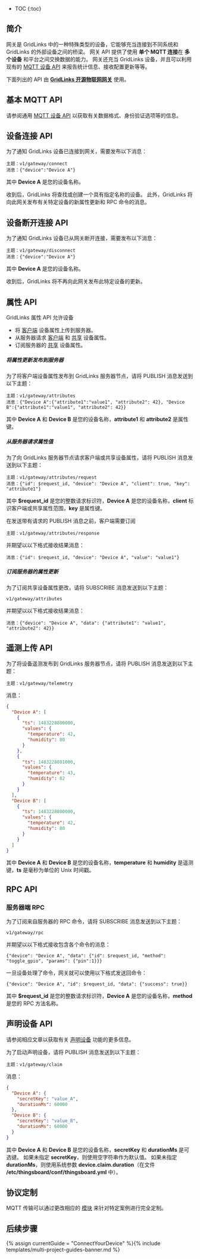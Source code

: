* TOC
{:toc}

## 简介

网关是 GridLinks 中的一种特殊类型的设备，它能够充当连接到不同系统和 GridLinks 的外部设备之间的桥梁。
网关 API 提供了使用 **单个 MQTT 连接**在 **多个设备** 和平台之间交换数据的能力。
网关还充当 GridLinks 设备，并且可以利用现有的 [MQTT 设备 API](/docs/{{docsPrefix}}reference/mqtt-api/) 来报告统计信息、接收配置更新等等。

下面列出的 API 由 [**GridLinks 开源物联网网关**](/docs/iot-gateway/what-is-iot-gateway/) 使用。

## 基本 MQTT API

请参阅通用 [MQTT 设备 API](/docs/{{docsPrefix}}reference/mqtt-api/) 以获取有关数据格式、身份验证选项等的信息。

## 设备连接 API

为了通知 GridLinks 设备已连接到网关，需要发布以下消息：

```shell
主题：v1/gateway/connect
消息：{"device":"Device A"}
```

其中 **Device A** 是您的设备名称。

收到后，GridLinks 将查找或创建一个具有指定名称的设备。
此外，GridLinks 将向此网关发布有关特定设备的新属性更新和 RPC 命令的消息。

## 设备断开连接 API

为了通知 GridLinks 设备已从网关断开连接，需要发布以下消息：

```shell
主题：v1/gateway/disconnect
消息：{"device":"Device A"}
```

其中 **Device A** 是您的设备名称。

收到后，GridLinks 将不再向此网关发布此特定设备的更新。

## 属性 API

GridLinks 属性 API 允许设备

* 将 [客户端](/docs/{{docsPrefix}}user-guide/attributes/#attribute-types) 设备属性上传到服务器。
* 从服务器请求 [客户端](/docs/{{docsPrefix}}user-guide/attributes/#attribute-types) 和 [共享](/docs/{{docsPrefix}}user-guide/attributes/#attribute-types) 设备属性。
* 订阅服务器的 [共享](/docs/{{docsPrefix}}user-guide/attributes/#attribute-types) 设备属性。

##### 将属性更新发布到服务器

为了将客户端设备属性发布到 GridLinks 服务器节点，请将 PUBLISH 消息发送到以下主题：

```shell
主题：v1/gateway/attributes
消息：{"Device A":{"attribute1":"value1", "attribute2": 42}, "Device B":{"attribute1":"value1", "attribute2": 42}}
```

其中 **Device A** 和 **Device B** 是您的设备名称，**attribute1** 和 **attribute2** 是属性键。

##### 从服务器请求属性值

为了向 GridLinks 服务器节点请求客户端或共享设备属性，请将 PUBLISH 消息发送到以下主题：

```shell
主题：v1/gateway/attributes/request
消息：{"id": $request_id, "device": "Device A", "client": true, "key": "attribute1"}
```

其中 **$request_id** 是您的整数请求标识符，**Device A** 是您的设备名称，**client** 标识客户端或共享属性范围，**key** 是属性键。

在发送带有请求的 PUBLISH 消息之前，客户端需要订阅

```shell
主题：v1/gateway/attributes/response
```

并期望以以下格式接收结果消息：

```shell
消息：{"id": $request_id, "device": "Device A", "value": "value1"}
```

##### 订阅服务器的属性更新

为了订阅共享设备属性更改，请将 SUBSCRIBE 消息发送到以下主题：

```shell
v1/gateway/attributes
```

并期望以以下格式接收结果消息：

```shell
消息：{"device": "Device A", "data": {"attribute1": "value1", "attribute2": 42}}
```

## 遥测上传 API

为了将设备遥测发布到 GridLinks 服务器节点，请将 PUBLISH 消息发送到以下主题：

```shell
主题：v1/gateway/telemetry
```

消息：

```json
{
  "Device A": [
    {
      "ts": 1483228800000,
      "values": {
        "temperature": 42,
        "humidity": 80
      }
    },
    {
      "ts": 1483228801000,
      "values": {
        "temperature": 43,
        "humidity": 82
      }
    }
  ],
  "Device B": [
    {
      "ts": 1483228800000,
      "values": {
        "temperature": 42,
        "humidity": 80
      }
    }
  ]
}
```

其中 **Device A** 和 **Device B** 是您的设备名称，**temperature** 和 **humidity** 是遥测键，**ts** 是毫秒为单位的 Unix 时间戳。

## RPC API

### 服务器端 RPC

为了订阅来自服务器的 RPC 命令，请将 SUBSCRIBE 消息发送到以下主题：

```shell
v1/gateway/rpc
```

并期望以以下格式接收包含各个命令的消息：

```shell
{"device": "Device A", "data": {"id": $request_id, "method": "toggle_gpio", "params": {"pin":1}}}
```

一旦设备处理了命令，网关就可以使用以下格式发送回命令：

```shell
{"device": "Device A", "id": $request_id, "data": {"success": true}}
```

其中 **$request_id** 是您的整数请求标识符，**Device A** 是您的设备名称，**method** 是您的 RPC 方法名称。

## 声明设备 API

请参阅相应文章以获取有关 [声明设备](/docs/{{docsPrefix}}user-guide/claiming-devices) 功能的更多信息。

为了启动声明设备，请将 PUBLISH 消息发送到以下主题：

```shell
主题：v1/gateway/claim
```

消息：

```json
{
  "Device A": {
    "secretKey": "value_A",
    "durationMs": 60000
  },
  "Device B": {
    "secretKey": "value_B",
    "durationMs": 60000
  }
}
```

其中 **Device A** 和 **Device B** 是您的设备名称，**secretKey** 和 **durationMs** 是可选键。
如果未指定 **secretKey**，则使用空字符串作为默认值。
如果未指定 **durationMs**，则使用系统参数 **device.claim.duration**（在文件 **/etc/thingsboard/conf/thingsboard.yml** 中）。

## 协议定制

MQTT 传输可以通过更改相应的 [模块](https://github.com/thingsboard/thingsboard/tree/master/transport/mqtt) 来针对特定案例进行完全定制。


## 后续步骤

{% assign currentGuide = "ConnectYourDevice" %}{% include templates/multi-project-guides-banner.md %}